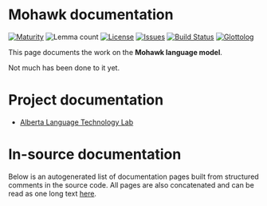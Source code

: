 # Mohawk documentation

[![Maturity](https://img.shields.io/endpoint?url=https%3A%2F%2Fraw.githubusercontent.com%2Fgiellalt%2Flang-moh%2Fgh-pages%2Fmaturity.json)](https://giellalt.github.io/MaturityClassification.html)
![Lemma count](https://img.shields.io/endpoint?url=https%3A%2F%2Fraw.githubusercontent.com%2Fgiellalt%2Flang-moh%2Fgh-pages%2Flemmacount.json)
[![License](https://img.shields.io/github/license/giellalt/lang-moh)](https://github.com/giellalt/lang-moh/blob/main/LICENSE)
[![Issues](https://img.shields.io/github/issues/giellalt/lang-moh)](https://github.com/giellalt/lang-moh/issues)
[![Build Status](https://builds.giellalt.org/api/badge/lang-moh?label=CI)](https://builds.giellalt.org/pipelines/lang-moh/builds/latest)
[![Glottolog](https://img.shields.io/badge/Glottolog-green)](https://glottolog.org/resource/languoid/id/moha1258)

This page documents the work on the **Mohawk language model**.

Not much has been done to it yet.

# Project documentation

* [Alberta Language Technology Lab](http://altlab.artsrn.ualberta.ca/)

# In-source documentation

Below is an autogenerated list of documentation pages built from structured comments in the source code. All pages are also concatenated and can be read as one long text [here](moh.md).
